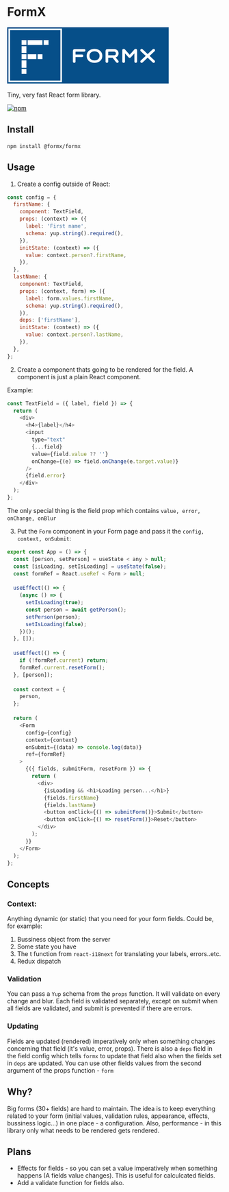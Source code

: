 # FormX

![FormX](https://github.com/dusanjovanov/formx/blob/master/logo.png 'FormX')

Tiny, very fast React form library.

[![npm](https://badge.fury.io/js/%40formx%2Fformx.svg)](https://www.npmjs.com/package/@formx/formx)

## Install

```
npm install @formx/formx
```

## Usage

1. Create a config outside of React:

```javascript
const config = {
  firstName: {
    component: TextField,
    props: (context) => ({
      label: 'First name',
      schema: yup.string().required(),
    }),
    initState: (context) => ({
      value: context.person?.firstName,
    }),
  },
  lastName: {
    component: TextField,
    props: (context, form) => ({
      label: form.values.firstName,
      schema: yup.string().required(),
    }),
    deps: ['firstName'],
    initState: (context) => ({
      value: context.person?.lastName,
    }),
  },
};
```

2. Create a component thats going to be rendered for the field. A component is just a plain React component.

Example:

```javascript
const TextField = ({ label, field }) => {
  return (
    <div>
      <h4>{label}</h4>
      <input
        type="text"
        {...field}
        value={field.value ?? ''}
        onChange={(e) => field.onChange(e.target.value)}
      />
      {field.error}
    </div>
  );
};
```

The only special thing is the field prop which contains `value, error, onChange, onBlur`

3. Put the `Form` component in your Form page and pass it the `config, context, onSubmit`:

```javascript
export const App = () => {
  const [person, setPerson] = useState < any > null;
  const [isLoading, setIsLoading] = useState(false);
  const formRef = React.useRef < Form > null;

  useEffect(() => {
    (async () => {
      setIsLoading(true);
      const person = await getPerson();
      setPerson(person);
      setIsLoading(false);
    })();
  }, []);

  useEffect(() => {
    if (!formRef.current) return;
    formRef.current.resetForm();
  }, [person]);

  const context = {
    person,
  };

  return (
    <Form
      config={config}
      context={context}
      onSubmit={(data) => console.log(data)}
      ref={formRef}
    >
      {({ fields, submitForm, resetForm }) => {
        return (
          <div>
            {isLoading && <h1>Loading person...</h1>}
            {fields.firstName}
            {fields.lastName}
            <button onClick={() => submitForm()}>Submit</button>
            <button onClick={() => resetForm()}>Reset</button>
          </div>
        );
      }}
    </Form>
  );
};
```

## Concepts

### Context:

Anything dynamic (or static) that you need for your form fields. Could be, for example:

1. Bussiness object from the server
2. Some state you have
3. The t function from `react-i18next` for translating your labels, errors..etc.
4. Redux dispatch

### Validation

You can pass a `Yup` schema from the `props` function. It will validate on every change and blur.
Each field is validated separately, except on submit when all fields are validated, and submit is prevented if there are errors.

### Updating

Fields are updated (rendered) imperatively only when something changes concerning that field (it's value, error, props).
There is also a `deps` field in the field config which tells `formx` to update that field also when the fields set in `deps` are updated.
You can use other fields values from the second argument of the props function - `form`

## Why?

Big forms (30+ fields) are hard to maintain.
The idea is to keep everything related to your form (initial values, validation rules, appearance, effects, bussiness logic...) in one place - a configuration. 
Also, performance - in this library only what needs to be rendered gets rendered.

## Plans

- Effects for fields - so you can set a value imperatively when something happens (A fields value changes). This is useful for calculcated fields.
- Add a validate function for fields also.

<!-- anything below this line will be safe from template removal -->

